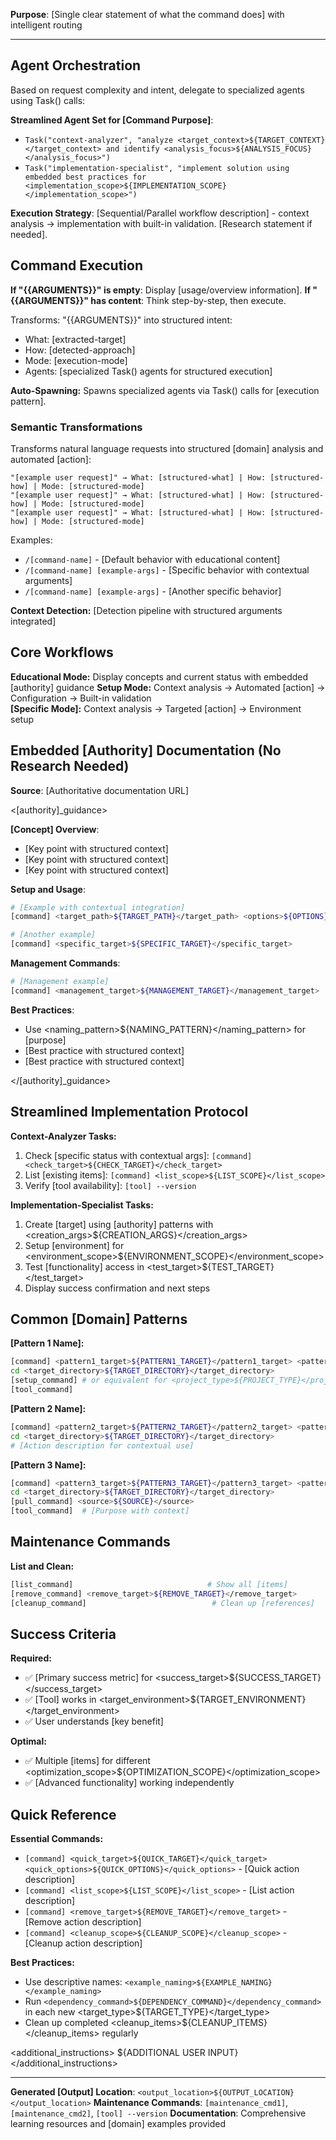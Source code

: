 **Purpose**: [Single clear statement of what the command does] with intelligent routing

---

## Agent Orchestration

Based on request complexity and intent, delegate to specialized agents using Task() calls:

**Streamlined Agent Set for [Command Purpose]**:

- `Task("context-analyzer", "analyze <target_context>${TARGET_CONTEXT}</target_context> and identify <analysis_focus>${ANALYSIS_FOCUS}</analysis_focus>")`
- `Task("implementation-specialist", "implement solution using embedded best practices for <implementation_scope>${IMPLEMENTATION_SCOPE}</implementation_scope>")`

**Execution Strategy**: [Sequential/Parallel workflow description] - context analysis → implementation with built-in validation. [Research statement if needed].

## Command Execution

**If "{{ARGUMENTS}}" is empty**: Display [usage/overview information].
**If "{{ARGUMENTS}}" has content**: Think step-by-step, then execute.

Transforms: "{{ARGUMENTS}}" into structured intent:

- What: [extracted-target]
- How: [detected-approach] 
- Mode: [execution-mode]
- Agents: [specialized Task() agents for structured execution]

**Auto-Spawning:** Spawns specialized agents via Task() calls for [execution pattern].

### Semantic Transformations

Transforms natural language requests into structured [domain] analysis and automated [action]:

```
"[example user request]" → What: [structured-what] | How: [structured-how] | Mode: [structured-mode]
"[example user request]" → What: [structured-what] | How: [structured-how] | Mode: [structured-mode]
"[example user request]" → What: [structured-what] | How: [structured-how] | Mode: [structured-mode]
```

Examples:

- `/[command-name]` - [Default behavior with educational content]
- `/[command-name] [example-args]` - [Specific behavior with contextual arguments]
- `/[command-name] [example-args]` - [Another specific behavior]

**Context Detection:** [Detection pipeline with structured arguments integrated]

## Core Workflows

**Educational Mode:** Display concepts and current status with embedded [authority] guidance
**Setup Mode:** Context analysis → Automated [action] → Configuration → Built-in validation  
**[Specific Mode]:** Context analysis → Targeted [action] → Environment setup

## Embedded [Authority] Documentation (No Research Needed)

**Source**: [Authoritative documentation URL]

<[authority]_guidance>

**[Concept] Overview**:
- [Key point with structured context]
- [Key point with structured context]
- [Key point with structured context]

**Setup and Usage**:
```bash
# [Example with contextual integration]
[command] <target_path>${TARGET_PATH}</target_path> <options>${OPTIONS}</options>

# [Another example]
[command] <specific_target>${SPECIFIC_TARGET}</specific_target>
```

**Management Commands**:
```bash
# [Management example]
[command] <management_target>${MANAGEMENT_TARGET}</management_target>
```

**Best Practices**:
- Use <naming_pattern>${NAMING_PATTERN}</naming_pattern> for [purpose]
- [Best practice with structured context]
- [Best practice with structured context]

</[authority]_guidance>

## Streamlined Implementation Protocol

**Context-Analyzer Tasks:**
1. Check [specific status with contextual args]: `[command] <check_target>${CHECK_TARGET}</check_target>`
2. List [existing items]: `[command] <list_scope>${LIST_SCOPE}</list_scope>`
3. Verify [tool availability]: `[tool] --version`

**Implementation-Specialist Tasks:**
1. Create [target] using [authority] patterns with <creation_args>${CREATION_ARGS}</creation_args>
2. Setup [environment] for <environment_scope>${ENVIRONMENT_SCOPE}</environment_scope>
3. Test [functionality] access in <test_target>${TEST_TARGET}</test_target>
4. Display success confirmation and next steps

## Common [Domain] Patterns

**[Pattern 1 Name]:**
```bash
[command] <pattern1_target>${PATTERN1_TARGET}</pattern1_target> <pattern1_options>${PATTERN1_OPTIONS}</pattern1_options>
cd <target_directory>${TARGET_DIRECTORY}</target_directory>
[setup_command] # or equivalent for <project_type>${PROJECT_TYPE}</project_type>
[tool_command]
```

**[Pattern 2 Name]:**
```bash
[command] <pattern2_target>${PATTERN2_TARGET}</pattern2_target> <pattern2_branch>${PATTERN2_BRANCH}</pattern2_branch>
cd <target_directory>${TARGET_DIRECTORY}</target_directory>
# [Action description for contextual use]
```

**[Pattern 3 Name]:**
```bash
[command] <pattern3_target>${PATTERN3_TARGET}</pattern3_target> <pattern3_identifier>${PATTERN3_IDENTIFIER}</pattern3_identifier>
cd <target_directory>${TARGET_DIRECTORY}</target_directory>
[pull_command] <source>${SOURCE}</source>
[tool_command]  # [Purpose with context]
```

## Maintenance Commands

**List and Clean:**
```bash
[list_command]                              # Show all [items]
[remove_command] <remove_target>${REMOVE_TARGET}</remove_target>       # Remove when done  
[cleanup_command]                            # Clean up [references]
```

## Success Criteria

**Required:**
- ✅ [Primary success metric] for <success_target>${SUCCESS_TARGET}</success_target>
- ✅ [Tool] works in <target_environment>${TARGET_ENVIRONMENT}</target_environment>
- ✅ User understands [key benefit]

**Optimal:**
- ✅ Multiple [items] for different <optimization_scope>${OPTIMIZATION_SCOPE}</optimization_scope>
- ✅ [Advanced functionality] working independently

## Quick Reference

**Essential Commands:**
- `[command] <quick_target>${QUICK_TARGET}</quick_target> <quick_options>${QUICK_OPTIONS}</quick_options>` - [Quick action description]
- `[command] <list_scope>${LIST_SCOPE}</list_scope>` - [List action description]
- `[command] <remove_target>${REMOVE_TARGET}</remove_target>` - [Remove action description]  
- `[command] <cleanup_scope>${CLEANUP_SCOPE}</cleanup_scope>` - [Cleanup action description]

**Best Practices:**
- Use descriptive names: `<example_naming>${EXAMPLE_NAMING}</example_naming>`
- Run `<dependency_command>${DEPENDENCY_COMMAND}</dependency_command>` in each new <target_type>${TARGET_TYPE}</target_type>
- Clean up completed <cleanup_items>${CLEANUP_ITEMS}</cleanup_items> regularly

<additional_instructions>
${ADDITIONAL USER INPUT}
</additional_instructions>

---

**Generated [Output] Location**: `<output_location>${OUTPUT_LOCATION}</output_location>`
**Maintenance Commands**: `[maintenance_cmd1]`, `[maintenance_cmd2]`, `[tool] --version`
**Documentation**: Comprehensive learning resources and [domain] examples provided
